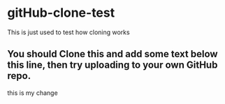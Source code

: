 # gitHub-clone-test
This is just used to test how cloning works

## You should Clone this and add some text below this line, then try uploading to your own GitHub repo.
this is my change
